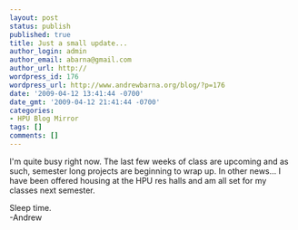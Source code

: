 ```yaml
---
layout: post
status: publish
published: true
title: Just a small update...
author_login: admin
author_email: abarna@gmail.com
author_url: http://
wordpress_id: 176
wordpress_url: http://www.andrewbarna.org/blog/?p=176
date: '2009-04-12 13:41:44 -0700'
date_gmt: '2009-04-12 21:41:44 -0700'
categories:
- HPU Blog Mirror
tags: []
comments: []
---
```

I'm quite busy right now. The last few weeks of class are upcoming and as such, semester long projects are beginning to wrap up. In other news... I have been offered housing at the HPU res halls and am all set for my classes next semester.

Sleep time.\
-Andrew